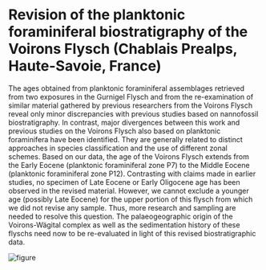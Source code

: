 # Revision of the planktonic foraminiferal biostratigraphy of the Voirons Flysch (Chablais Prealps, Haute-Savoie, France)

The ages obtained from planktonic foraminiferal assemblages retrieved from two exposures in the Gurnigel Flysch and from the re-examination of similar material gathered by previous researchers from the Voirons Flysch reveal only minor discrepancies with previous studies based on nannofossil biostratigraphy. In contrast, major divergences between this work and previous studies on the Voirons Flysch also based on planktonic foraminifera have been identified. They are generally related to distinct approaches in species classification and the use of different zonal schemes. Based on our data, the age of the Voirons Flysch extends from the Early Eocene (planktonic foraminiferal zone P7) to the Middle Eocene (planktonic foraminiferal zone P12). Contrasting with claims made in earlier studies, no specimen of Late Eocene or Early Oligocene age has been observed in the revised material. However, we cannot exclude a younger age (possibly Late Eocene) for the upper portion of this flysch from which we did not revise any sample. Thus, more research and sampling are needed to resolve this question. The palaeogeographic origin of the Voirons-Wägital complex as well as the sedimentation history of these flyschs need now to be re-evaluated in light of this revised biostratigraphic data.

![figure](https://raw.github.com/jragusa/Publications/master/Ragusa2018a/figs/Fig6.png)
